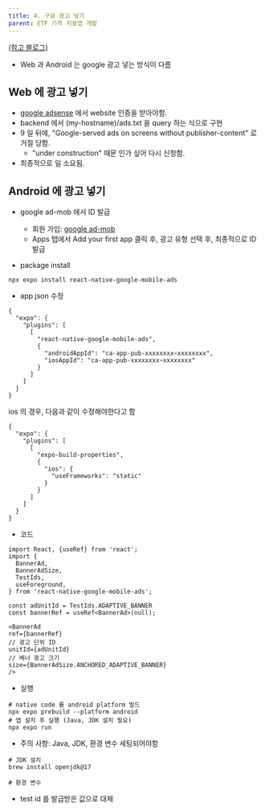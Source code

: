 ```yaml
---
title: 4. 구글 광고 넣기
parent: ETF 가격 지표앱 개발
---
```


[(참고 블로그)](https://nonmajor-be-developer.tistory.com/entry/React-Native-Expo%EC%97%90-google-AdMob%EC%9D%84-%EB%84%A3%EC%96%B4%EB%B3%B4%EC%9E%90)

- Web 과 Android 는 google 광고 넣는 방식이 다름

## Web 에 광고 넣기
- [google adsense](https://www.google.com/adsense) 에서 website 인증을 받아야함.
- backend 에서 (my-hostname)/ads.txt 을 query 하는 식으로 구현
- 9 일 뒤에, "Google-served ads on screens without publisher-content" 로 거절 당함.
    - "under construction" 때문 인가 싶어 다시 신청함.
- 최종적으로 일 소요됨.


## Android 에 광고 넣기
- google ad-mob 에서 ID 발급
    - 회원 가입: [google ad-mob](https://admob.google.com/home/)
    - Apps 탭에서 Add your first app 클릭 후, 광고 유형 선택 후, 최종적으로 ID 발급


- package install

```
npx expo install react-native-google-mobile-ads
```

- app.json 수정 
```
{
  "expo": {
    "plugins": [
      [
        "react-native-google-mobile-ads",
        {
          "androidAppId": "ca-app-pub-xxxxxxxx~xxxxxxxx",
          "iosAppId": "ca-app-pub-xxxxxxxx~xxxxxxxx"
        }
      ]
    ]
  }
}
```

ios 의 경우, 다음과 같이 수정해야한다고 함
```
{
  "expo": {
    "plugins": [
      [
        "expo-build-properties",
        {
          "ios": {
            "useFrameworks": "static"
          }
        }
      ]
    ]
  }
}
```

- 코드

```
import React, {useRef} from 'react';
import {
  BannerAd,
  BannerAdSize,
  TestIds,
  useForeground,
} from 'react-native-google-mobile-ads';

const adUnitId = TestIds.ADAPTIVE_BANNER
const bannerRef = useRef<BannerAd>(null);

<BannerAd
ref={bannerRef}
// 광고 단위 ID
unitId={adUnitId}
// 베너 광고 크기
size={BannerAdSize.ANCHORED_ADAPTIVE_BANNER}
/>
```

- 실행

```
# native code 를 android platform 빌드
npx expo prebuild --platform android
# 앱 설치 후 실행 (Java, JDK 설치 필요)
npx expo run
```

- 주의 사항: Java, JDK, 환경 변수 세팅되어야함
```
# JDK 설치
brew install openjdk@17

# 환경 변수
```

- test id 를 발급받은 값으로 대체